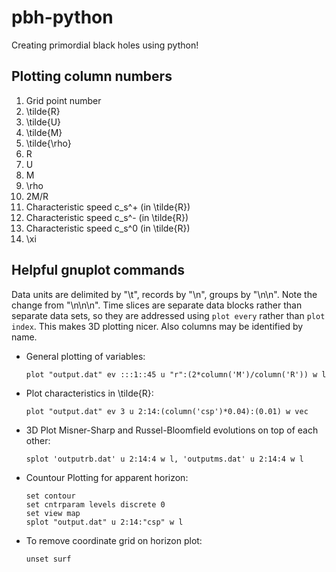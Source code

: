 # pbh-python
Creating primordial black holes using python!

## Plotting column numbers

1. Grid point number
2. \tilde{R}
3. \tilde{U}
4. \tilde{M}
5. \tilde{\rho}
6. R
7. U
8. M
9. \rho
10. 2M/R
11. Characteristic speed c_s^+ (in \tilde{R})
12. Characteristic speed c_s^- (in \tilde{R})
13. Characteristic speed c_s^0 (in \tilde{R})
14. \xi

## Helpful gnuplot commands

Data units are delimited by "\t", records by "\n", groups by "\n\n". Note the change from "\n\n\n". Time slices are separate data blocks rather than separate data sets, so they are addressed using `plot every` rather than `plot index`. This makes 3D plotting nicer. Also columns may be identified by name.

* General plotting of variables:
  ```gnuplot
  plot "output.dat" ev :::1::45 u "r":(2*column('M')/column('R')) w l
  ```

* Plot characteristics in \tilde{R}:
  ```gnuplot
  plot "output.dat" ev 3 u 2:14:(column('csp')*0.04):(0.01) w vec
  ```

* 3D Plot Misner-Sharp and Russel-Bloomfield evolutions on top of each other:
  ```gnuplot
  splot 'outputrb.dat' u 2:14:4 w l, 'outputms.dat' u 2:14:4 w l
  ```

* Countour Plotting for apparent horizon:
  ```gnuplot
  set contour
  set cntrparam levels discrete 0
  set view map
  splot "output.dat" u 2:14:"csp" w l
  ```

* To remove coordinate grid on horizon plot:
  ```gnuplot
  unset surf
  ```
